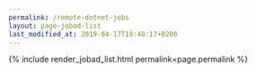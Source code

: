 ```yaml
---
permalink: /remote-dotnet-jobs
layout: page-jobad-list
last_modified_at: 2019-04-17T18:48:17+0200
---
```

{% include render_jobad_list.html permalink=page.permalink %}
